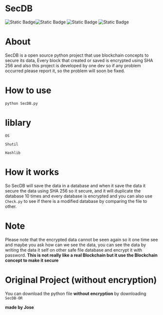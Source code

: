 # SecDB


<img alt="Static Badge" src="https://img.shields.io/badge/SecDB-Python-blue"><img alt="Static Badge" src="https://img.shields.io/badge/Python-Tools-green">
<img alt="Static Badge" src="https://img.shields.io/badge/SHA-256-white">
<img alt="Static Badge" src="https://img.shields.io/badge/Block-Chain-yellow">

# About

SecDB is a open source python project that use blockchain concepts to secure its data, Every block that created or saved is encrypted using SHA 256 and also this project is developed by one dev so if any problem occurred please report it, so the problem will soon be fixed.

# How to use

`python SecDB.py`

# liblary

`OS`

`Shutil`

`Hashlib`

# How it works

So SecDB will save the data in a database and when it save the data it secure the data using SHA 256 so it secure, and it will duplicate the database 10 times and every database is encrypted and you can also use `Check.py` to see if there is a modified database by comparing the file to other.

# Note

Please note that the encrypted data cannot be seen again so it one time see and maybe you ask how can we see the data, you can see the data by writing the data it self on other safe file database and encrypt it with password. **This is not really like a real Blockchain but it use the Blockchain concept to make it secure**

# Original Project (without encryption)

You can download the python file **without encryption** by downloading `SecDB-OR`

**made by Jose**




